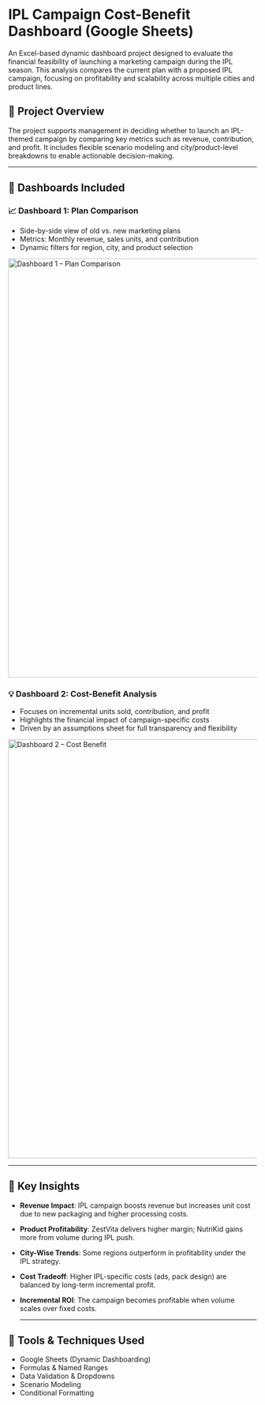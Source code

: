 #  IPL Campaign Cost-Benefit Dashboard (Google Sheets)
An Excel-based dynamic dashboard project designed to evaluate the financial feasibility of launching a marketing campaign during the IPL season. This analysis compares the current plan with a proposed IPL campaign, focusing on profitability and scalability across multiple cities and product lines.

## 📁 Project Overview

The project supports management in deciding whether to launch an IPL-themed campaign by comparing key metrics such as revenue, contribution, and profit. It includes flexible scenario modeling and city/product-level breakdowns to enable actionable decision-making.

---

## 📌 Dashboards Included

### 📈 Dashboard 1: Plan Comparison
- Side-by-side view of old vs. new marketing plans
- Metrics: Monthly revenue, sales units, and contribution
- Dynamic filters for region, city, and product selection

<img src="https://i.postimg.cc/QdGhGPxc/Screenshot-2025-06-12-133527.png" alt="Dashboard 1 – Plan Comparison" width="850"/>


### 💡 Dashboard 2: Cost-Benefit Analysis
- Focuses on incremental units sold, contribution, and profit
- Highlights the financial impact of campaign-specific costs
- Driven by an assumptions sheet for full transparency and flexibility

<img src="https://i.postimg.cc/gjsSSxJM/Screenshot-2025-06-12-133619.png" alt="Dashboard 2 – Cost Benefit" width="850"/>

---

## 🧠 Key Insights

- **Revenue Impact**: IPL campaign boosts revenue but increases unit cost due to new packaging and higher processing costs.
- **Product Profitability**: ZestVita delivers higher margin; NutriKid gains more from volume during IPL push.
- **City-Wise Trends**: Some regions outperform in profitability under the IPL strategy.
- **Cost Tradeoff**: Higher IPL-specific costs (ads, pack design) are balanced by long-term incremental profit.
- **Incremental ROI**: The campaign becomes profitable when volume scales over fixed costs.

  ---

## 🧰 Tools & Techniques Used

- Google Sheets (Dynamic Dashboarding)
- Formulas & Named Ranges
- Data Validation & Dropdowns
- Scenario Modeling
- Conditional Formatting


